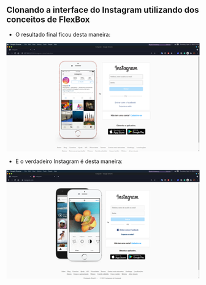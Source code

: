 ## Clonando a interface do Instagram utilizando dos conceitos de FlexBox

- O resultado final ficou desta maneira:

![alt text](./instagram-clone.png)

- E o verdadeiro Instagram é desta maneira:

![alt text](./instagram-real.png)
